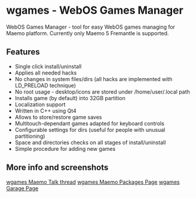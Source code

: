 wgames - WebOS Games Manager
====================

WebOS Games Manager - tool for easy WebOS games managing for Maemo platform. Currently only Maemo 5 Fremantle is supported.


Features
---------------------

*  Single click install/uninstall
*  Applies all needed hacks
*  No changes in system files/dirs (all hacks are implemented with LD_PRELOAD technique)
*  No root usage - desktop/icons are stored under /home/user/.local path
*  Installs game (by default) into 32GB partition
*  Localization support
*  Written in C++ using Qt4
*  Allows to store/restore game saves
*  Multitouch-dependant games adapted for keyboard controls
*  Configurable settings for dirs (useful for people with unusual partitioning)
*  Space and directories checks on all stages of install/uninstall
*  Simple procedure for adding new games

More info and screenshots
---------------------

[wgames Maemo Talk thread](http://talk.maemo.org/showthread.php?t=70795)
[wgames Maemo Packages Page](http://maemo.org/packages/view/wgames/)
[wgames Garage Page](https://garage.maemo.org/projects/wgames/)

